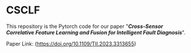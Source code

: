 # CSCLF
This repository is the Pytorch code for our paper "_**Cross-Sensor Correlative Feature Learning and Fusion for Intelligent Fault Diagnosis**_".

Paper Link: (https://doi.org/10.1109/TII.2023.3313655)

